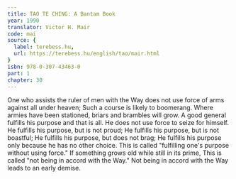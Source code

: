 ```yaml
---
title: TAO TE CHING: A Bantam Book
year: 1990
translator: Victor H. Mair
code: mai
source: {
  label: terebess.hu,
  url: https://terebess.hu/english/tao/mair.html
}
isbn: 978-0-307-43463-0
part: 1
chapter: 30
---
```

One who assists the ruler of men with the Way
does not use force of arms against all under heaven;
Such a course is likely to boomerang.
Where armies have been stationed, briars and brambles will grow.
A good general fulfills his purpose
and that is all.
He does not use force to seize for himself.
He fulfills his purpose, but is not proud;
He fulfills his purpose, but is not boastful;
He fulfills his purpose, but does not brag;
He fulfills his purpose only because he has no other choice.
This is called "fulfilling one's purpose without using force."
If something grows old while still in its prime,
This is called "not being in accord with the Way."
Not being in accord with the Way leads to an early demise.